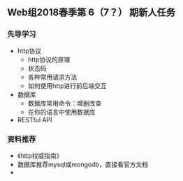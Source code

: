 ## Web组2018春季第 6（7？） 期新人任务

### 先导学习

+ http协议
  + http协议的原理
  + 状态码
  + 各种常用请求方法
  + 如何使用http进行前后端交互
+ 数据库
  + 数据库常用命令：增删改查
  + 在你的语言中使用数据库
+ RESTful API

### 资料推荐

+ 《http权威指南》
+ 数据库推荐mysql或mongodb，直接看官方文档
+ 
